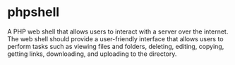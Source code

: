 # phpshell
A PHP web shell that allows users to interact with a server over the internet. The web shell should provide a user-friendly interface that allows users to perform tasks such as viewing files and folders, deleting, editing, copying, getting links, downloading, and uploading to the directory.
